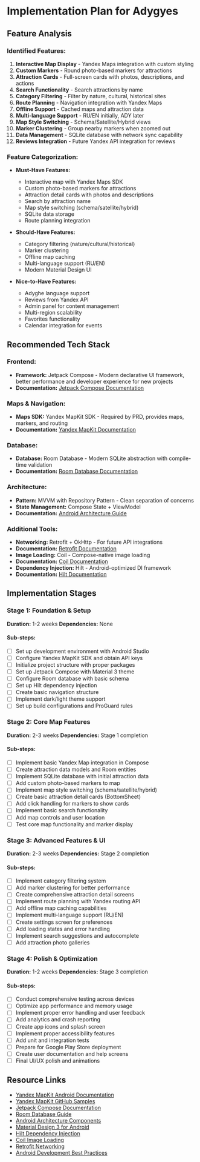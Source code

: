# Implementation Plan for Adygyes

## Feature Analysis

### Identified Features:

1. **Interactive Map Display** - Yandex Maps integration with custom styling
2. **Custom Markers** - Round photo-based markers for attractions
3. **Attraction Cards** - Full-screen cards with photos, descriptions, and actions
4. **Search Functionality** - Search attractions by name
5. **Category Filtering** - Filter by nature, cultural, historical sites
6. **Route Planning** - Navigation integration with Yandex Maps
7. **Offline Support** - Cached maps and attraction data
8. **Multi-language Support** - RU/EN initially, ADY later
9. **Map Style Switching** - Schema/Satellite/Hybrid views
10. **Marker Clustering** - Group nearby markers when zoomed out
11. **Data Management** - SQLite database with network sync capability
12. **Reviews Integration** - Future Yandex API integration for reviews

### Feature Categorization:

- **Must-Have Features:**
  - Interactive map with Yandex Maps SDK
  - Custom photo-based markers for attractions
  - Attraction detail cards with photos and descriptions
  - Search by attraction name
  - Map style switching (schema/satellite/hybrid)
  - SQLite data storage
  - Route planning integration

- **Should-Have Features:**
  - Category filtering (nature/cultural/historical)
  - Marker clustering
  - Offline map caching
  - Multi-language support (RU/EN)
  - Modern Material Design UI

- **Nice-to-Have Features:**
  - Adyghe language support
  - Reviews from Yandex API
  - Admin panel for content management
  - Multi-region scalability
  - Favorites functionality
  - Calendar integration for events

## Recommended Tech Stack

### Frontend:
- **Framework:** Jetpack Compose - Modern declarative UI framework, better performance and developer experience for new projects
- **Documentation:** [Jetpack Compose Documentation](https://developer.android.com/jetpack/compose)

### Maps & Navigation:
- **Maps SDK:** Yandex MapKit SDK - Required by PRD, provides maps, markers, and routing
- **Documentation:** [Yandex MapKit Documentation](https://yandex.com/maps-api/docs/mapkit/index.html)

### Database:
- **Database:** Room Database - Modern SQLite abstraction with compile-time validation
- **Documentation:** [Room Database Documentation](https://developer.android.com/training/data-storage/room)

### Architecture:
- **Pattern:** MVVM with Repository Pattern - Clean separation of concerns
- **State Management:** Compose State + ViewModel
- **Documentation:** [Android Architecture Guide](https://developer.android.com/topic/architecture)

### Additional Tools:
- **Networking:** Retrofit + OkHttp - For future API integrations
- **Documentation:** [Retrofit Documentation](https://square.github.io/retrofit/)
- **Image Loading:** Coil - Compose-native image loading
- **Documentation:** [Coil Documentation](https://coil-kt.github.io/coil/compose/)
- **Dependency Injection:** Hilt - Android-optimized DI framework
- **Documentation:** [Hilt Documentation](https://developer.android.com/training/dependency-injection/hilt-android)

## Implementation Stages

### Stage 1: Foundation & Setup
**Duration:** 1-2 weeks
**Dependencies:** None

#### Sub-steps:
- [ ] Set up development environment with Android Studio
- [ ] Configure Yandex MapKit SDK and obtain API keys
- [ ] Initialize project structure with proper packages
- [ ] Set up Jetpack Compose with Material 3 theme
- [ ] Configure Room database with basic schema
- [ ] Set up Hilt dependency injection
- [ ] Create basic navigation structure
- [ ] Implement dark/light theme support
- [ ] Set up build configurations and ProGuard rules

### Stage 2: Core Map Features
**Duration:** 2-3 weeks
**Dependencies:** Stage 1 completion

#### Sub-steps:
- [ ] Implement basic Yandex Map integration in Compose
- [ ] Create attraction data models and Room entities
- [ ] Implement SQLite database with initial attraction data
- [ ] Add custom photo-based markers to map
- [ ] Implement map style switching (schema/satellite/hybrid)
- [ ] Create basic attraction detail cards (BottomSheet)
- [ ] Add click handling for markers to show cards
- [ ] Implement basic search functionality
- [ ] Add map controls and user location
- [ ] Test core map functionality and marker display

### Stage 3: Advanced Features & UI
**Duration:** 2-3 weeks
**Dependencies:** Stage 2 completion

#### Sub-steps:
- [ ] Implement category filtering system
- [ ] Add marker clustering for better performance
- [ ] Create comprehensive attraction detail screens
- [ ] Implement route planning with Yandex routing API
- [ ] Add offline map caching capabilities
- [ ] Implement multi-language support (RU/EN)
- [ ] Create settings screen for preferences
- [ ] Add loading states and error handling
- [ ] Implement search suggestions and autocomplete
- [ ] Add attraction photo galleries

### Stage 4: Polish & Optimization
**Duration:** 1-2 weeks
**Dependencies:** Stage 3 completion

#### Sub-steps:
- [ ] Conduct comprehensive testing across devices
- [ ] Optimize app performance and memory usage
- [ ] Implement proper error handling and user feedback
- [ ] Add analytics and crash reporting
- [ ] Create app icons and splash screen
- [ ] Implement proper accessibility features
- [ ] Add unit and integration tests
- [ ] Prepare for Google Play Store deployment
- [ ] Create user documentation and help screens
- [ ] Final UI/UX polish and animations

## Resource Links

- [Yandex MapKit Android Documentation](https://yandex.com/maps-api/docs/mapkit/android/index.html)
- [Yandex MapKit GitHub Samples](https://github.com/yandex/mapkit-android-demo)
- [Jetpack Compose Documentation](https://developer.android.com/jetpack/compose)
- [Room Database Guide](https://developer.android.com/training/data-storage/room)
- [Android Architecture Components](https://developer.android.com/topic/architecture)
- [Material Design 3 for Android](https://m3.material.io/develop/android/jetpack-compose)
- [Hilt Dependency Injection](https://developer.android.com/training/dependency-injection/hilt-android)
- [Coil Image Loading](https://coil-kt.github.io/coil/compose/)
- [Retrofit Networking](https://square.github.io/retrofit/)
- [Android Development Best Practices](https://developer.android.com/develop/quality-guidelines)
